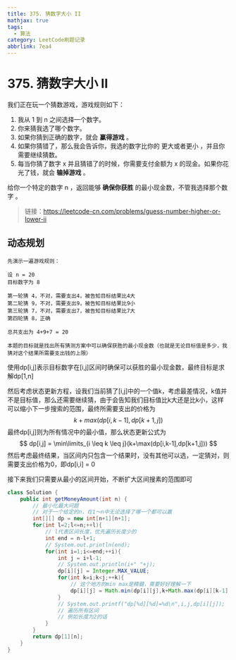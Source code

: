 ```yaml
---
title: 375. 猜数字大小 II
mathjax: true
tags:
  - 算法
category: LeetCode刷题记录
abbrlink: 7ea4
---
```



# 375. 猜数字大小 II

我们正在玩一个猜数游戏，游戏规则如下：

1. 我从 1 到 n 之间选择一个数字。
2. 你来猜我选了哪个数字。
3. 如果你猜到正确的数字，就会 **赢得游戏** 。
4. 如果你猜错了，那么我会告诉你，我选的数字比你的 更大或者更小 ，并且你需要继续猜数。
5. 每当你猜了数字 x 并且猜错了的时候，你需要支付金额为 x 的现金。如果你花光了钱，就会 **输掉游戏** 。

给你一个特定的数字 n ，返回能够 **确保你获胜** 的最小现金数，不管我选择那个数字 。

> 链接：https://leetcode-cn.com/problems/guess-number-higher-or-lower-ii

<!-- more -->

## 动态规划

```
先演示一遍游戏规则：

设 n = 20
目标数字为 8

第一轮猜 4，不对，需要支出4，被告知目标结果比4大
第二轮猜 9，不对，需要支出9，被告知目标结果比9小
第三轮猜 7，不对，需要支出7，被告知目标结果比7大
第四轮猜 8，正确

总共支出为 4+9+7 = 20

本题的目标就是找出所有猜测方案中可以确保获胜的最小现金数（也就是无论目标值是多少，我猜对这个结果所需要支出钱的上限）
```

使用dp[i,j]表示目标数字在[i,j]区间时确保可以获胜的最小现金数，最终目标是求解dp[1,n]

然后考虑状态更新方程，设我们当前猜了[i,j]中的一个值k，考虑最差情况，k值并不是目标值，那么还需要继续猜，由于会告知我们目标值比k大还是比k小，这样可以缩小下一步搜索的范围，最终所需要支出的价格为
$$
k + max(dp[i,k-1],dp[k+1,j])
$$
最终dp[i,j]则为所有情况中的最小值，那么状态更新公式为
$$
dp[i,j] = \min\limits_{i \leq k \leq j}(k+\max(dp[i,k-1],dp[k+1,j]))
$$
然后考虑最终结果，当区间内只包含一个结果时，没有其他可以选，一定猜对，则需要支出价格为0，即dp[i,i] = 0

接下来我们只需要从最小的区间开始，不断扩大区间搜素的范围即可

```java
class Solution {
    public int getMoneyAmount(int n) {
        // 最小化最大问题
        // 对于一个给定的n，在1～n中无论选择了哪一个都可以赢
        int[][] dp = new int[n+1][n+1];
        for(int l=2;l<=n;++l){
            // l代表区间长度，优先遍历长度少的
            int end = n-l+1;
            // System.out.println(end);
            for(int i=1;i<=end;++i){
                int j = i+l-1;
                // System.out.println(i+" "+j);
                dp[i][j] = Integer.MAX_VALUE;
                for(int k=i;k<j;++k){
                    // 这个地方的min max是精髓，需要好好理解一下
                    dp[i][j] = Math.min(dp[i][j],k+Math.max(dp[i][k-1],dp[k+1][j]));
                }
                // System.out.printf("dp[%d][%d]=%d\n",i,j,dp[i][j]);
                // 遍历所有区间
                // 例如长度为2的话
            }
        }
        return dp[1][n];
    }
}
```

